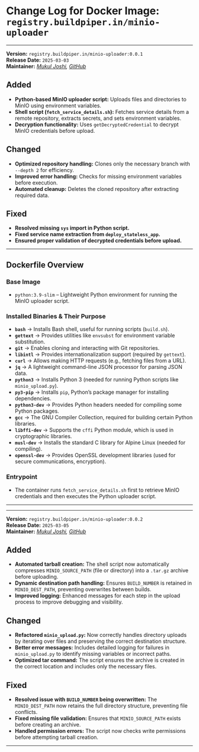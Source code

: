 # **Change Log for Docker Image: `registry.buildpiper.in/minio-uploader`**  

---

**Version:** `registry.buildpiper.in/minio-uploader:0.0.1`  
**Release Date:** `2025-03-03`  
**Maintainer:** *[Mukul Joshi](mukul.joshi@opstree.com), [GitHub](https://github.com/mukulmj)*  

## Added  

- **Python-based MinIO uploader script:** Uploads files and directories to MinIO using environment variables.  
- **Shell script (`fetch_service_details.sh`):** Fetches service details from a remote repository, extracts secrets, and sets environment variables.  
- **Decryption functionality:** Uses `getDecryptedCredential` to decrypt MinIO credentials before upload.  

## Changed  

- **Optimized repository handling:** Clones only the necessary branch with `--depth 2` for efficiency.  
- **Improved error handling:** Checks for missing environment variables before execution.  
- **Automated cleanup:** Deletes the cloned repository after extracting required data.  

## Fixed  

- **Resolved missing `sys` import in Python script.**  
- **Fixed service name extraction from `deploy_stateless_app`.**  
- **Ensured proper validation of decrypted credentials before upload.**  

---

## **Dockerfile Overview**  

### **Base Image**  

- `python:3.9-slim` – Lightweight Python environment for running the MinIO uploader script.  

### **Installed Binaries & Their Purpose**  

- **`bash`** → Installs Bash shell, useful for running scripts (`build.sh`).
- **`gettext`** → Provides utilities like `envsubst` for environment variable substitution.
- **`git`** → Enables cloning and interacting with Git repositories.
- **`libintl`** → Provides internationalization support (required by `gettext`).
- **`curl`** → Allows making HTTP requests (e.g., fetching files from a URL).
- **`jq`** → A lightweight command-line JSON processor for parsing JSON data.
- **`python3`** → Installs Python 3 (needed for running Python scripts like `minio_upload.py`).
- **`py3-pip`** → Installs `pip`, Python’s package manager for installing dependencies.
- **`python3-dev`** → Provides Python headers needed for compiling some Python packages.
- **`gcc`** → The GNU Compiler Collection, required for building certain Python libraries.
- **`libffi-dev`** → Supports the `cffi` Python module, which is used in cryptographic libraries.
- **`musl-dev`** → Installs the standard C library for Alpine Linux (needed for compiling).
- **`openssl-dev`** → Provides OpenSSL development libraries (used for secure communications, encryption).

### **Entrypoint**  

- The container runs `fetch_service_details.sh` first to retrieve MinIO credentials and then executes the Python uploader script.  

---



---

**Version:** `registry.buildpiper.in/minio-uploader:0.0.2`  
**Release Date:** `2025-03-05`  
**Maintainer:** *[Mukul Joshi](mukul.joshi@opstree.com), [GitHub](https://github.com/mukulmj)*  

## Added

- **Automated tarball creation:** The shell script now automatically compresses `MINIO_SOURCE_PATH` (file or directory) into a `.tar.gz` archive before uploading.  
- **Dynamic destination path handling:** Ensures `BUILD_NUMBER` is retained in `MINIO_DEST_PATH`, preventing overwrites between builds.  
- **Improved logging:** Enhanced messages for each step in the upload process to improve debugging and visibility.  

## Changed

- **Refactored `minio_upload.py`:** Now correctly handles directory uploads by iterating over files and preserving the correct destination structure.  
- **Better error messages:** Includes detailed logging for failures in `minio_upload.py` to identify missing variables or incorrect paths.  
- **Optimized tar command:** The script ensures the archive is created in the correct location and includes only the necessary files.  

## Fixed

- **Resolved issue with `BUILD_NUMBER` being overwritten:** The `MINIO_DEST_PATH` now retains the full directory structure, preventing file conflicts.  
- **Fixed missing file validation:** Ensures that `MINIO_SOURCE_PATH` exists before creating an archive.  
- **Handled permission errors:** The script now checks write permissions before attempting tarball creation.  

---
